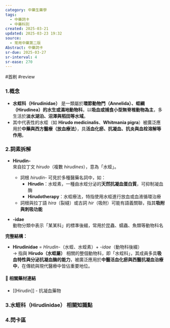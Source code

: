 ```yaml
---
category: 中藥生藥學
tags:
  - 中藥詞卡
  - 中藥科別
created: 2025-03-21
updated: 2025-03-23 19:32
source:
  - 常用中藥第二版
Abstract: 中藥詞卡
sr-due: 2025-03-27
sr-interval: 4
sr-ease: 270
---
```

#首刷 #review
### 1.概念
- **水蛭科（Hirudinidae）** 是一類屬於**環節動物門（Annelida）、蛭綱（Hirudinea）的水生或濕地動物科**，以**吸血或捕食小型無脊椎動物為主**，多生活於**淡水湖泊、沼澤與稻田等水域**。  
- 其中代表性的水蛭（如 **Hirudo medicinalis**、**Whitmania pigra**）被廣泛應用於**中藥與西方醫療（放血療法）**，具**活血化瘀、抗凝血、抗炎與血栓溶解等作用**。  

### 2.詞素拆解
- **Hirudin-**  
  來自拉丁文 *hirudo*（複數 *hirudines*），意為「水蛭」。  
  - 詞根 *hirudin-* 可見於多種醫藥名詞中，如：  
    - **Hirudin**：水蛭素，一種由水蛭分泌的**天然抗凝血蛋白質**，可抑制凝血酶  
    - **Hirudotherapy**：水蛭療法，特指使用水蛭進行放血或血液循環治療  
  - 詞根與拉丁語 *hira*（裂縫）或古詞 *hir*（吸附）可能有語義關聯，指其**吸附與刺吸功能**  

- **-idae**  
  動物分類中表示「某某科」的標準後綴，常用於昆蟲、蠕蟲、魚類等動物科名  

**完整結構：**
- **Hirudinidae** = *Hirudin-*（水蛭、水蛭素）+ *-idae*（動物科後綴）  
→ 指與 **Hirudo（水蛭屬）** 相關的整個動物科，即「水蛭科」，其成員多具**吸血特性與分泌抗凝血酶的能力**，被廣泛應用於**中醫活血化瘀與西醫抗凝血治療中**，在傳統與現代醫療中皆佔重要地位。 

#### 📌 相關藥材連結

- [[Hirudin]] - 抗凝血藥物


### 3.水蛭科（Hirudinidae） 相關知識點




### 4.閃卡區


